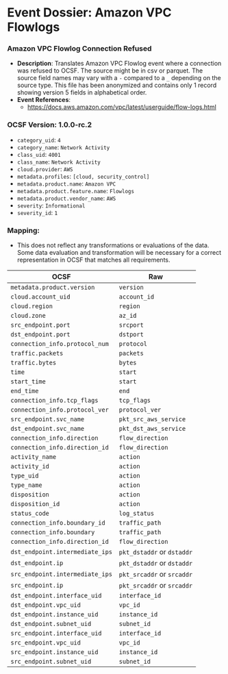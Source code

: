 # Event Dossier: Amazon VPC Flowlogs
### Amazon VPC Flowlog Connection Refused
- **Description**: Translates Amazon VPC Flowlog event where a connection was refused to OCSF. The source might be in csv or parquet. The source field names may vary with a `-` compared to a `_` depending on the source type. This file has been anonymized and contains only 1 record showing version 5 fields in alphabetical order.
- **Event References**:
  - https://docs.aws.amazon.com/vpc/latest/userguide/flow-logs.html

 ### OCSF Version: 1.0.0-rc.2
 - `category_uid`: `4`
 - `category_name`: `Network Activity`
 - `class_uid`: `4001`
 - `class_name`: `Network Activity`
 - `cloud.provider`: `AWS`
 - `metadata.profiles`: `[cloud, security_control]`
 - `metadata.product.name`: `Amazon VPC`
 - `metadata.product.feature.name`: `Flowlogs`
 - `metadata.product.vendor_name`: `AWS`
 - `severity`: `Informational`
 - `severity_id`: `1`

 ### Mapping:
 - This does not reflect any transformations or evaluations of the data. Some data evaluation and transformation will be necessary for a correct representation in OCSF that matches all requirements.

| OCSF                       | Raw             |
| -------------------------- | ----------------|
| `metadata.product.version` | `version`       |
| `cloud.account_uid`        | `account_id`    |
| `cloud.region`             | `region`        |
|`cloud.zone`|`az_id`|
|`src_endpoint.port`|`srcport`|
|`dst_endpoint.port`|`dstport`|
|`connection_info.protocol_num`|`protocol`|
|`traffic.packets`|`packets`|
|`traffic.bytes`|`bytes`|
|`time`|`start`|
|`start_time`|`start`|
|`end_time`|`end`|
|`connection_info.tcp_flags`|`tcp_flags`|
|`connection_info.protocol_ver`|`protocol_ver`|
|`src_endpoint.svc_name`|`pkt_src_aws_service`|
|`dst_endpoint.svc_name`|`pkt_dst_aws_service`|
|`connection_info.direction`|`flow_direction`|
|`connection_info.direction_id`|`flow_direction`|
|`activity_name`|`action`|
|`activity_id`|`action`|
|`type_uid`|`action`|
|`type_name`|`action`|
|`disposition`|`action`|
|`disposition_id`|`action`|
|`status_code`|`log_status`|
|`connection_info.boundary_id`|`traffic_path`|
|`connection_info.boundary`|`traffic_path`|
|`connection_info.direction_id`|`flow_direction`|
|`dst_endpoint.intermediate_ips`|`pkt_dstaddr` or `dstaddr`|
|`dst_endpoint.ip`|`pkt_dstaddr` or `dstaddr`|
|`src_endpoint.intermediate_ips`|`pkt_srcaddr` or `srcaddr`|
|`src_endpoint.ip`|`pkt_srcaddr` or `srcaddr`|
|`dst_endpoint.interface_uid`|`interface_id`|
|`dst_endpoint.vpc_uid`|`vpc_id`|
|`dst_endpoint.instance_uid`|`instance_id`|
|`dst_endpoint.subnet_uid`|`subnet_id`|
|`src_endpoint.interface_uid`|`interface_id`|
|`src_endpoint.vpc_uid`|`vpc_id`|
|`src_endpoint.instance_uid`|`instance_id`|
|`src_endpoint.subnet_uid`|`subnet_id`|
